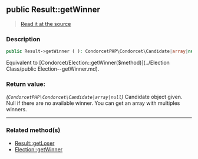 ## public Result::getWinner

> [Read it at the source](https://github.com/julien-boudry/Condorcet/blob/master/src/Result.php#L219)

### Description    

```php
public Result->getWinner ( ): CondorcetPHP\Condorcet\Candidate|array|null
```

Equivalent to [Condorcet/Election::getWinner($method)](../Election Class/public Election--getWinner.md).
    

### Return value:   

*(`CondorcetPHP\Condorcet\Candidate|array|null`)* Candidate object given. Null if there are no available winner.
You can get an array with multiples winners.


---------------------------------------

### Related method(s)      

* [Result::getLoser](/Docs/ApiReferences/Result%20Class/public%20Result--getLoser.md)    
* [Election::getWinner](/Docs/ApiReferences/Election%20Class/public%20Election--getWinner.md)    
